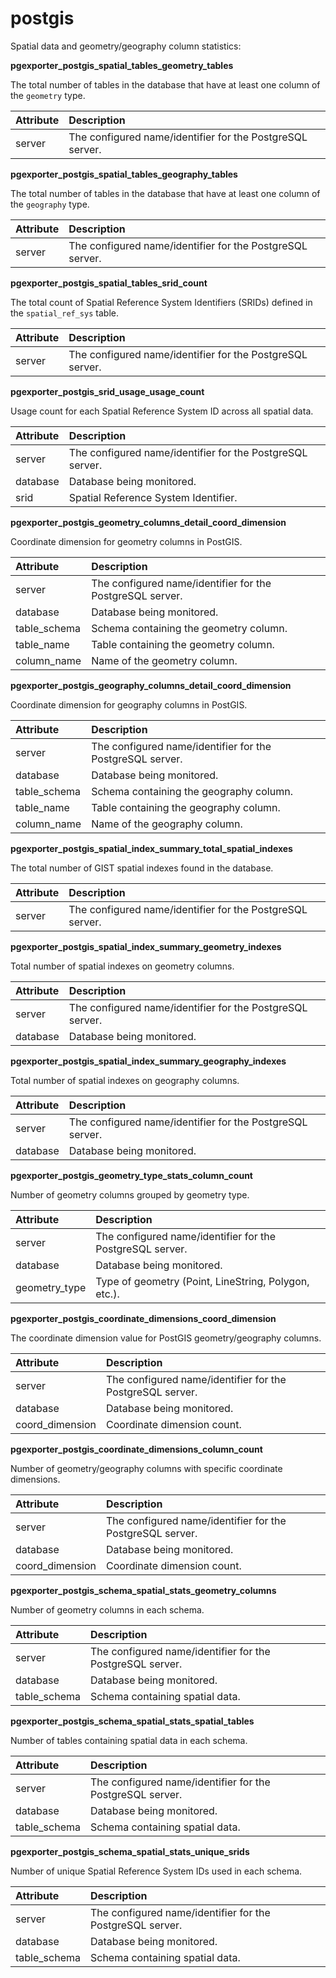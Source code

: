 # postgis


Spatial data and geometry/geography column statistics:

**pgexporter_postgis_spatial_tables_geometry_tables**

The total number of tables in the database that have at least one column of the `geometry` type.

| Attribute | Description |
| :-------- | :---------- |
| server | The configured name/identifier for the PostgreSQL server. |

**pgexporter_postgis_spatial_tables_geography_tables**

The total number of tables in the database that have at least one column of the `geography` type.

| Attribute | Description |
| :-------- | :---------- |
| server | The configured name/identifier for the PostgreSQL server. |

**pgexporter_postgis_spatial_tables_srid_count**

The total count of Spatial Reference System Identifiers (SRIDs) defined in the `spatial_ref_sys` table.

| Attribute | Description |
| :-------- | :---------- |
| server | The configured name/identifier for the PostgreSQL server. |

**pgexporter_postgis_srid_usage_usage_count**

Usage count for each Spatial Reference System ID across all spatial data.

| Attribute | Description |
| :-------- | :---------- |
| server | The configured name/identifier for the PostgreSQL server. |
| database | Database being monitored. |
| srid | Spatial Reference System Identifier. |

**pgexporter_postgis_geometry_columns_detail_coord_dimension**

Coordinate dimension for geometry columns in PostGIS.

| Attribute | Description |
| :-------- | :---------- |
| server | The configured name/identifier for the PostgreSQL server. |
| database | Database being monitored. |
| table_schema | Schema containing the geometry column. |
| table_name | Table containing the geometry column. |
| column_name | Name of the geometry column. |

**pgexporter_postgis_geography_columns_detail_coord_dimension**

Coordinate dimension for geography columns in PostGIS.

| Attribute | Description |
| :-------- | :---------- |
| server | The configured name/identifier for the PostgreSQL server. |
| database | Database being monitored. |
| table_schema | Schema containing the geography column. |
| table_name | Table containing the geography column. |
| column_name | Name of the geography column. |

**pgexporter_postgis_spatial_index_summary_total_spatial_indexes**

The total number of GIST spatial indexes found in the database.

| Attribute | Description |
| :-------- | :---------- |
| server | The configured name/identifier for the PostgreSQL server. |

**pgexporter_postgis_spatial_index_summary_geometry_indexes**

Total number of spatial indexes on geometry columns.

| Attribute | Description |
| :-------- | :---------- |
| server | The configured name/identifier for the PostgreSQL server. |
| database | Database being monitored. |

**pgexporter_postgis_spatial_index_summary_geography_indexes**

Total number of spatial indexes on geography columns.

| Attribute | Description |
| :-------- | :---------- |
| server | The configured name/identifier for the PostgreSQL server. |
| database | Database being monitored. |

**pgexporter_postgis_geometry_type_stats_column_count**

Number of geometry columns grouped by geometry type.

| Attribute | Description |
| :-------- | :---------- |
| server | The configured name/identifier for the PostgreSQL server. |
| database | Database being monitored. |
| geometry_type | Type of geometry (Point, LineString, Polygon, etc.). |

**pgexporter_postgis_coordinate_dimensions_coord_dimension**

The coordinate dimension value for PostGIS geometry/geography columns.

| Attribute | Description |
| :-------- | :---------- |
| server | The configured name/identifier for the PostgreSQL server. |
| database | Database being monitored. |
| coord_dimension | Coordinate dimension count. |

**pgexporter_postgis_coordinate_dimensions_column_count**

Number of geometry/geography columns with specific coordinate dimensions.

| Attribute | Description |
| :-------- | :---------- |
| server | The configured name/identifier for the PostgreSQL server. |
| database | Database being monitored. |
| coord_dimension | Coordinate dimension count. |

**pgexporter_postgis_schema_spatial_stats_geometry_columns**

Number of geometry columns in each schema.

| Attribute | Description |
| :-------- | :---------- |
| server | The configured name/identifier for the PostgreSQL server. |
| database | Database being monitored. |
| table_schema | Schema containing spatial data. |

**pgexporter_postgis_schema_spatial_stats_spatial_tables**

Number of tables containing spatial data in each schema.

| Attribute | Description |
| :-------- | :---------- |
| server | The configured name/identifier for the PostgreSQL server. |
| database | Database being monitored. |
| table_schema | Schema containing spatial data. |

**pgexporter_postgis_schema_spatial_stats_unique_srids**

Number of unique Spatial Reference System IDs used in each schema.

| Attribute | Description |
| :-------- | :---------- |
| server | The configured name/identifier for the PostgreSQL server. |
| database | Database being monitored. |
| table_schema | Schema containing spatial data. |